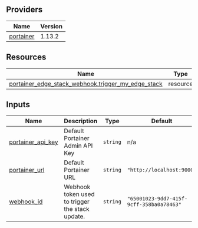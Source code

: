 <!-- BEGIN_TF_DOCS -->


## Providers

| Name | Version |
|------|---------|
| <a name="provider_portainer"></a> [portainer](#provider\_portainer) | 1.13.2 |

## Resources

| Name | Type |
|------|------|
| [portainer_edge_stack_webhook.trigger_my_edge_stack](https://registry.terraform.io/providers/portainer/portainer/latest/docs/resources/edge_stack_webhook) | resource |

## Inputs

| Name | Description | Type | Default | Required |
|------|-------------|------|---------|:--------:|
| <a name="input_portainer_api_key"></a> [portainer\_api\_key](#input\_portainer\_api\_key) | Default Portainer Admin API Key | `string` | n/a | yes |
| <a name="input_portainer_url"></a> [portainer\_url](#input\_portainer\_url) | Default Portainer URL | `string` | `"http://localhost:9000"` | no |
| <a name="input_webhook_id"></a> [webhook\_id](#input\_webhook\_id) | Webhook token used to trigger the stack update. | `string` | `"65001023-9dd7-415f-9cff-358ba0a78463"` | no |
<!-- END_TF_DOCS -->